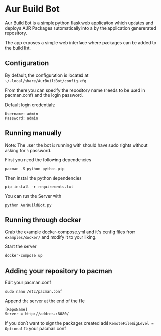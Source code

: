 # Aur Build Bot #

Aur Build Bot is a simple python flask web application which updates and deploys AUR Packages automatically
into a by the application genererated repository.

The app exposes a simple web interface where packages can be added to the build list.

## Configuration ##

By default, the configuration is located at `~/.local/share/AurBuildBot/config.cfg`.

From there you can specify the repository name (needs to be used in pacman.conf) and the login password.

Default login credentials:

    Username: admin
    Password: admin

## Running manually ##

Note: The user the bot is running with should have sudo rights without asking for a password.

First you need the following dependencies

    pacman -S python python-pip
Then install the python dependencies

    pip install -r requirements.txt
You can run the Server with

    python AurBuildBot.py

## Running through docker ##

Grab the example docker-compose.yml and it's config files from `examples/docker/` and modify it to your liking.

Start the server

    docker-compose up

## Adding your repository to pacman ##

Edit your pacman.conf

    sudo nano /etc/pacman.conf

Append the server at the end of the file

    [RepoName]
    Server = http://address:8080/

If you don´t want to sign the packages created add `RemoteFileSigLevel = Optional` to your pacman.conf
